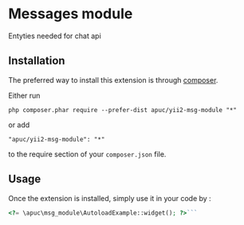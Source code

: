 Messages module
===============
Entyties needed for chat api

Installation
------------

The preferred way to install this extension is through [composer](http://getcomposer.org/download/).

Either run

```
php composer.phar require --prefer-dist apuc/yii2-msg-module "*"
```

or add

```
"apuc/yii2-msg-module": "*"
```

to the require section of your `composer.json` file.


Usage
-----

Once the extension is installed, simply use it in your code by  :

```php
<?= \apuc\msg_module\AutoloadExample::widget(); ?>```